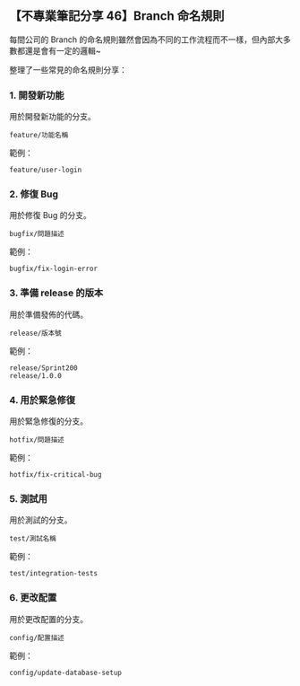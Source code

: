 ## 【不專業筆記分享 46】Branch 命名規則

每間公司的 Branch 的命名規則雖然會因為不同的工作流程而不一樣，但內部大多數都還是會有一定的邏輯~

整理了一些常見的命名規則分享：

### 1. 開發新功能
用於開發新功能的分支。
```plaintext
feature/功能名稱
```
範例：
```plaintext
feature/user-login
```

### 2. 修復 Bug
用於修復 Bug 的分支。
```plaintext
bugfix/問題描述
```
範例：
```plaintext
bugfix/fix-login-error
```

### 3. 準備 release 的版本
用於準備發佈的代碼。
```plaintext
release/版本號
```
範例：
```plaintext
release/Sprint200
release/1.0.0
```

### 4. 用於緊急修復
用於緊急修復的分支。
```plaintext
hotfix/問題描述
```
範例：
```plaintext
hotfix/fix-critical-bug
```

### 5. 測試用
用於測試的分支。
```plaintext
test/測試名稱
```
範例：
```plaintext
test/integration-tests
```

### 6. 更改配置
用於更改配置的分支。
```plaintext
config/配置描述
```
範例：
```plaintext
config/update-database-setup
```